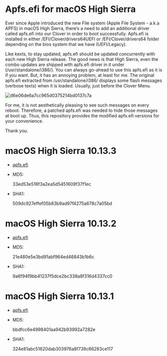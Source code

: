 # Apfs.efi for macOS High Sierra

Ever since Apple introduced the new File system (Apple File System - a.k.a APFS) in macOS High Sierra, there’s a need to add an additional driver called apfs.efi into our Clover in order to boot successfully. Apfs.efi is installed in either /EFI/Clover/drivers64UEFI or /EFI/Clover/drivers64 folder depending on the bios system that we have (UEFI/Legacy). 

Like kexts, to stay updated, apfs.efi  should be updated concurrently with each new High Sierra release. The good news is that High Sierra, even the combo updates are shipped with apfs.efi driver in it under (/usr/standalone/i386/). You can always go-ahead  to use this apfs.efi as it is if you want. But, it has an annoying problem, at least for me.
The original apfs.efi extracted from /usr/standalone/i386/ displays some flash messages (verbose texts) when it is loaded. Usually, just before the Clover Menu. 

![d6e06de6a7cc965d0375214bd0137c7a](https://user-images.githubusercontent.com/23084817/35628629-7b799c24-06d7-11e8-9625-638d8a18735c.jpg)

For me, it is not aesthetically pleasing to see such messages on every reboot. Therefore, a patched apfs.efi was needed to hide those messages at boot up. Thus, this repository provides the modified apfs.efi versions for your convenience. 

Thank you.



# macOS High Sierra 10.13.3

- [apfs.efi](https://drive.google.com/open?id=1VRUSVoHh6-Rz-hPPuLroXGcvdqTXQnvW)

- MD5:

	33ed53e516f3a2ea5d5451609f37f1ec

- SHA1:

	509dc927effef05b83b9ad97f4275a678c7a05bd


# macOS High Sierra 10.13.2

- [apfs.efi](https://drive.google.com/open?id=1QHTdq0aporwRxP6AK7YM0-RXiqBqoWzE)

- MD5:

	21e480e5e3bd91abf964ed46843b1b6c

- SHA1:

	9a6f94f9bb41237f5dce2bc338a8f316d4337cc0

# macOS High Sierra 10.13.1

- [apfs.efi](https://drive.google.com/open?id=1Gsck0zfSXdE5o_A7OUUxJ65brEClVMaBl)

- MD5:

	bbdfcc6e4998401aa942b93992a7282e

- SHA1:

	324e81abc51620dab303976a8f739c66283ce117
